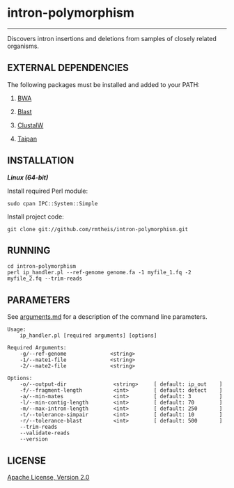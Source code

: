# intron-polymorphism
* * *

Discovers intron insertions and deletions from samples of closely related organisms.

## EXTERNAL DEPENDENCIES

The following packages must be installed and added to your PATH:

1. [BWA](http://bio-bwa.sourceforge.net/)

2. [Blast](http://blast.ncbi.nlm.nih.gov/Blast.cgi?CMD=Web&PAGE_TYPE=BlastDocs&DOC_TYPE=Download)

3. [ClustalW](http://www.clustal.org/clustal2/)

4. [Taipan](http://sourceforge.net/projects/taipan/)

## INSTALLATION
**_Linux (64-bit)_**

Install required Perl module:

    sudo cpan IPC::System::Simple

Install project code:

    git clone git://github.com/rmtheis/intron-polymorphism.git

## RUNNING

    cd intron-polymorphism
    perl ip_handler.pl --ref-genome genome.fa -1 myfile_1.fq -2 myfile_2.fq --trim-reads

## PARAMETERS

See [arguments.md](https://github.com/rmtheis/intron-polymorphism/blob/master/arguments.md) 
for a description of the command line parameters.

```text
Usage:
    ip_handler.pl [required arguments] [options]

Required Arguments:
    -g/--ref-genome              <string>
    -1/--mate1-file              <string>
    -2/--mate2-file              <string>

Options:
    -o/--output-dir               <string>     [ default: ip_out    ]
    -f/--fragment-length          <int>        [ default: detect    ]
    -a/--min-mates                <int>        [ default: 3         ]
    -l/--min-contig-length        <int>        [ default: 70        ]
    -m/--max-intron-length        <int>        [ default: 250       ]
    -t/--tolerance-simpair        <int>        [ default: 10        ]
    -r/--tolerance-blast          <int>        [ default: 500       ]
    --trim-reads
    --validate-reads
    --version
```

## LICENSE

[Apache License, Version 2.0](http://www.apache.org/licenses/LICENSE-2.0.html)
